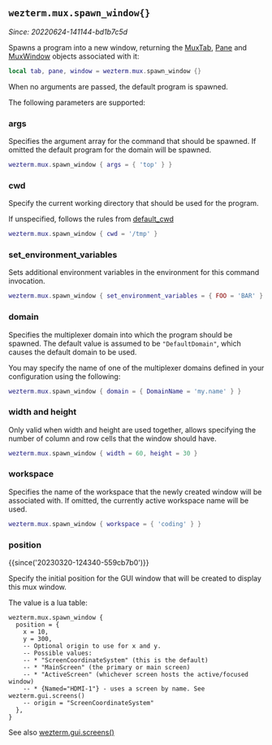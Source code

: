 ## `wezterm.mux.spawn_window{}`

*Since: 20220624-141144-bd1b7c5d*

Spawns a program into a new window, returning the [MuxTab](../MuxTab/index.md),
[Pane](../pane/index.md) and [MuxWindow](../mux-window/index.md) objects
associated with it:

```lua
local tab, pane, window = wezterm.mux.spawn_window {}
```

When no arguments are passed, the default program is spawned.

The following parameters are supported:

### args

Specifies the argument array for the command that should be spawned.
If omitted the default program for the domain will be spawned.

```lua
wezterm.mux.spawn_window { args = { 'top' } }
```

### cwd

Specify the current working directory that should be used for
the program.

If unspecified, follows the rules from [default_cwd](../config/default_cwd.md)

```lua
wezterm.mux.spawn_window { cwd = '/tmp' }
```

### set_environment_variables

Sets additional environment variables in the environment for
this command invocation.

```lua
wezterm.mux.spawn_window { set_environment_variables = { FOO = 'BAR' } }
```

### domain

Specifies the multiplexer domain into which the program should
be spawned.  The default value is assumed to be `"DefaultDomain"`,
which causes the default domain to be used.

You may specify the name of one of the multiplexer domains
defined in your configuration using the following:

```lua
wezterm.mux.spawn_window { domain = { DomainName = 'my.name' } }
```

### width and height

Only valid when width and height are used together, allows specifying
the number of column and row cells that the window should have.

```lua
wezterm.mux.spawn_window { width = 60, height = 30 }
```

### workspace

Specifies the name of the workspace that the newly created window
will be associated with.  If omitted, the currently active workspace
name will be used.

```lua
wezterm.mux.spawn_window { workspace = { 'coding' } }
```

### position

{{since('20230320-124340-559cb7b0')}}

Specify the initial position for the GUI window that will be created to display
this mux window.

The value is a lua table:

```
wezterm.mux.spawn_window {
  position = {
    x = 10,
    y = 300,
    -- Optional origin to use for x and y.
    -- Possible values:
    -- * "ScreenCoordinateSystem" (this is the default)
    -- * "MainScreen" (the primary or main screen)
    -- * "ActiveScreen" (whichever screen hosts the active/focused window)
    -- * {Named="HDMI-1"} - uses a screen by name. See wezterm.gui.screens()
    -- origin = "ScreenCoordinateSystem"
  },
}
```

See also [wezterm.gui.screens()](../wezterm.gui/screens.md)
